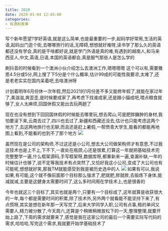 ```yaml
---
title: 2020
date: 2020-01-04 12:45:00
categories: 
- 有酒和故事
---
```

写个新年愿望?学好英语,就是这么简单,也是最重要的一步,起码学好常用,生活的英语,起码出门逛个街,去哪哪旅行的话,无障碍,想想就好难呀,读书学了那么久的英语都还没有学会,真的是干啥都好说,就是学门外语是真的难,有遇到的越南人,和马来西亚人,中文,英语,日语,本国的英语都会,真是服气那些人是怎么学的

刷抖音的时候看到一个澳洲小伙介绍怎么去澳洲工作,嗯嗯嗯嗯 这个可以有,需要雅思4.5分或5分,网上搜了下5分是个什么概率,估计99成的可能性我要凉,太难了,还是老老实实在国内呆着吧,去啥澳洲呀

计划着明年6月份休一次年假,然后2021的1月份差不多又能修年假了,就能在家过年了,美滋滋,爽歪歪,是时候要成家了,再考虑下找谁成家,还是跟小猫成吧,喂点粮食就够了,女人太麻烦,回国休假又能出去玩两趟了

现在也没有想到下回回国休假的时候能去哪里玩,想去爬山,可是肥胖臃肿的身材,我怕要滚下来,云南去过了,四川也去过了,新疆和西藏还没去,估计也只能考虑这两个地方了,去这两地旅行也无聊,而且还是赶上暑假,一帮愤青大学生,能看的都能再地图上看到,不能看的也到不了那个地方
![](https://hexosrc.oss-cn-shenzhen.aliyuncs.com/blog/2020/01/IMG_0907.jpg)

虽然现在是公司的架构师,不过这还是小公司,想去大公司做架构师才有意思,不过我这技术也是上不上,下不下,一直处在瓶颈,心还是很累,打算这一年就把基础技术完完整整学一遍,什么框架源码,手写框架呀,数据库呀,都重新来一遍,查漏补缺,一年的时候估计也够了,说不定等我技术有点突然了,又恰好我这小公司,变成了大公司也有可能呢,想想就好笑,那我TM就能感受到我是被历史选中的人
![](https://hexosrc.oss-cn-shenzhen.aliyuncs.com/blog/2020/01/IMG_0964.jpg)
如果有可以,我说如果,有可能,这个就不像前面那个目标那么强求了,肥就肥,胖就胖,去锻炼下身体,能减就减,主要是这健身太需要时间了,这么多时间用在学技术上,也是很香的

今年也就这三个目标了,其实也就是两个,只要有一个目标成了,这年就算是收获很大的一年,每个都是需要时间的积累,除了技术外,另外两个就看能不能坚持下来了,有点慌呀,其实是想在新年那一天写完了,后来大学同学入职,公司有点事,租的单间又需要人,精力被分散了,今天周六,还算是个稍微稍微放松下的一天,整理整理,就要开始上路了,下周的需求就要来了,感觉是我在这家公司的最后一个需要实际写代码的需求,哈哈哈,写完这个需求,我就要开始学基础技术了
